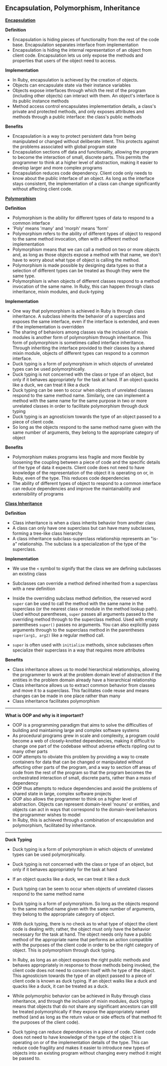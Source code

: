 ## **Encapsulation, Polymorphism, Inheritance** ##

<u>**Encapsulation**</u>

**Definition**

* Encapsulation is hiding pieces of functionality from the rest of the code base. Encapsulation separates interface from implementation
* Encapsulation is hiding the internal representation of an object from client code. Encapsulation lets us only expose the methods and properties that users of the object need to access.

**Implementation**

* In Ruby, encapsulation is achieved by the creation of objects. 
* Objects can encapsulate state via their instance variables
* Objects expose interfaces through which the rest of the program (including other objects) can interact with them. An object's interface is its public instance methods
* Method access control encapsulates implementation details, a class's private and protected methods, and only exposes attributes and methods through a public interface: the class's public methods

**Benefits**

* Encapsulation is a way to protect persistent data from being manipulated or changed without deliberate intent. This protects against the problems associated with global program state
* Encapsulation sections off data and functionality, allowing the program to become the interaction of small, discrete parts. This permits the programmer to think at a higher level of abstraction, making it easier to develop larger and more complex programs
* Encapsulation reduces code dependency. Client code only needs to know about the public interface of an object. As long as the interface stays consistent, the implementation of a class can change significantly without affecting client code.



<u>**Polymorphism**</u>

**Definition**

* Polymorphism is the ability for different types of data to respond to a common interface
* 'Poly' means 'many' and 'morph' means 'form'
* Polymorphism refers to the ability of different types of object to respond to the same method invocation, often with a different method implementation
* Polymorphism means that we can call a method on two or more objects and, as long as those objects expose a method with that name, we don't have to worry about what type of object is calling the method.
* Polymorphism is made possible by designing data types so that a selection of different types can be treated as though they were the same type.
* Polymorphism is when objects of different classes respond to a method invocation of the same name. In Ruby, this can happen through class inheritance, mixin modules, and duck-typing

**Implementation**

* One way that polymorphism is achieved in Ruby is through class inheritance. A subclass inherits the behavior of a superclass and exposes the same interface, even if the interface is extended, and even if the implementation is overridden
* The sharing of behaviors among classes via the inclusion of mixin modules is another form of polymorphism through inheritance. This form of polymorphism is sometimes called interface inheritance. Through inheriting the interface provided to their classes by a shared mixin module, objects of different types can respond to a common interface.
* Duck typing is a form of polymorphism in which objects of unrelated types can be used polymorphically.
* Duck typing is not concerned with the class or type of an object, but only if it behaves appropriately for the task at hand. If an object quacks like a duck, we can treat it like a duck
* Duck typing can be seen to occur when objects of unrelated classes respond to the same method name. Similarly, one can implement a method with the same name for the same purpose in two or more unrelated classes in order to facilitate polymorphism through duck typing
* Duck typing is an agnosticism towards the type of an object passed to a piece of client code. 
* So long as the objects respond to the same method name given with the same number of arguments, they belong to the appropriate category of object

**Benefits**

* Polymorphism makes programs less fragile and more flexible by loosening the coupling between a piece of code and the specific details of the type of data it expects. Client code does not need to have knowledge of the representation of the object it is operating on or, in Ruby, even of the type. This reduces code dependencies 
* The ability of different types of object to respond to a common interface can reduce dependencies and improve the maintainability and extensibility of programs



<u>**Class Inheritance**</u>

**Definition**

* Class inheritance is when a class inherits behavior from another class
* A class can only have one superclass but can have many subclasses, forming a tree-like class hierarchy
* A class inheritance subclass-superclass relationship represents an "is-a" relationship. The subclass is a specialization of the type of the superclass.

**Implementation**

* We use the `<` symbol to signify that the class we are defining subclasses an existing class

* Subclasses can override a method defined inherited from a superclass with a new definition
* Inside the overriding subclass method definition, the reserved word `super` can be used to call the method with the same name in the superclass (or the nearest class or module in the method lookup path). Used without parentheses, `super` passes all arguments passed to the overriding method through to the superclass method. Used with empty parentheses `super()` passes no arguments. You can also explicitly pass arguments through to the superclass method in the parentheses `super(arg1, arg2)` like a regular method call.
* `super` is often used with `initialize` methods, since subclasses often specialize their superclass in a way that requires more attributes

**Benefits**

* Class inheritance allows us to model hierarchical relationships, allowing the programmer to work at the problem domain level of abstraction if the entities in the problem domain already have a hierarchical relationship
* Class inheritance allows us to extract common behavior from classes and move it to a superclass. This facilitates code reuse and means changes can be made in one place rather than many
* Class inheritance facilitates polymorphism



----

**What is OOP and why is it important?**

* OOP is a programming paradigm that aims to solve the difficulties of building and maintaining large and complex software systems
* As procedural programs grew in scale and complexity, a program could become a web of closely-knotted dependencies, making it difficult to change one part of the codebase without adverse effects rippling out to many other parts
* OOP attempts to obviate this problem by providing a way to create containers for data that can be changed or manipulated without affecting other parts of the program, and a way to section off areas of code from the rest of the program so that the program becomes the orchestrated interaction of small, discrete parts, rather than a mass of dependency
* OOP thus attempts to reduce dependencies and avoid the problems of shared state in large, complex software projects
* OOP also allows the programmer to think on a higher level of abstraction. Objects can represent domain-level 'nouns' or entities, and objects can act in ways that correspond to the domain-level behaviors the programmer wishes to model
* In Ruby, this is achieved through a combination of encapsulation and polymorphism, facilitated by inheritance.

-----

**Duck Typing**

* Duck typing is a form of polymorphism in which objects of unrelated types can be used polymorphically.
* Duck typing is not concerned with the class or type of an object, but only if it behaves appropriately for the task at hand
* If an object quacks like a duck, we can treat it like a duck
* Duck typing can be seen to occur when objects of unrelated classes respond to the same method name
* Duck typing is a form of polymorphism. So long as the objects respond to the same method name given with the same number of arguments, they belong to the appropriate category of object.
* With duck typing, there is no check as to what type of object the client code is dealing with; rather, the object must only have the behavior necessary for the task at hand.  The object needs only have a public method of the appropriate name that performs an action compatible with the purposes of the client code in order to be the right category of object. This is polymorphism through duck typing.

* In Ruby, as long as an object exposes the right public methods and behaves appropriately in response to those methods being invoked, the client code does not need to concern itself with he type of the object. This agnosticism towards the type of an object passed to a piece of client code is known as duck typing. If an object walks like a duck and quacks like a duck, it can be treated as a duck.
* While polymorphic behavior can be achieved in Ruby through class inheritance, and through the inclusion of mixin modules, duck typing means that objects that do not share any significant ancestors can still be treated polymorphically if they expose the appropriately named method (and as long as the return value or side effects of that method fit the purposes of the client code).
* Duck typing can reduce dependencies in a piece of code. Client code does not need to have knowledge of the type of the object it is operating on or of the implementation details of the type. This can reduce code fragility and makes it easier to introduce new types of objects into an existing program without changing every method it might be passed to.